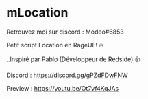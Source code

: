# mLocation

Retrouvez moi sur discord : Modeo#6853

Petit script Location en RageUI ! 🔥

..Inspiré par Pablo (Développeur de Redside) 👍

Discord : https://discord.gg/gPZdFDwFNW

Preview : https://youtu.be/Ot7vf4KqJAs
